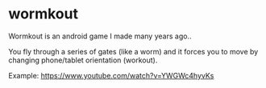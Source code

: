 # wormkout

Wormkout is an android game I made many years ago..

You fly through a series of gates (like a worm) and it forces you to move by changing phone/tablet orientation (workout).

Example: https://www.youtube.com/watch?v=YWGWc4hyvKs

